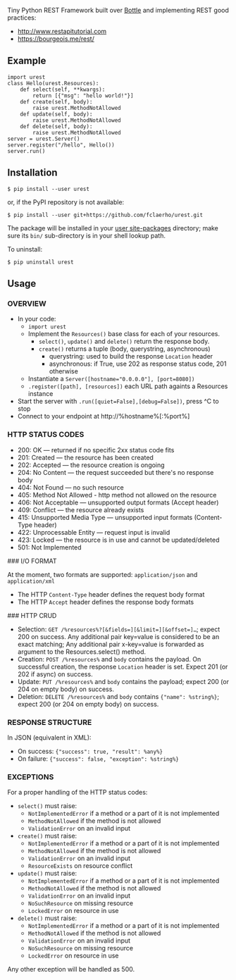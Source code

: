 
Tiny Python REST Framework built over [Bottle](http://bottlepy.org/docs/dev/index.html) and implementing REST good practices:
  * http://www.restapitutorial.com
  * https://bourgeois.me/rest/


Example
-------

	import urest
	class Hello(urest.Resources):
		def select(self, **kwargs):
			return [{"msg": "hello world!"}]
		def create(self, body):
			raise urest.MethodNotAllowed
		def update(self, body):
			raise urest.MethodNotAllowed
		def delete(self, body):
			raise urest.MethodNotAllowed
	server = urest.Server()
	server.register("/hello", Hello())
	server.run()


Installation
------------

	$ pip install --user urest

or, if the PyPI repository is not available:

	$ pip install --user git+https://github.com/fclaerho/urest.git

The package will be installed in your [user site-packages](https://www.python.org/dev/peps/pep-0370/#specification) directory; make sure its `bin/` sub-directory is in your shell lookup path.

To uninstall:

	$ pip uninstall urest


Usage
-----

### OVERVIEW

  * In your code:
    * `import urest`
    * Implement the `Resources()` base class for each of your resources.
      * `select()`, `update()` and `delete()` return the response body.
      * `create()` returns a tuple (body, querystring, asynchronous)
        * querystring: used to build the response `Location` header
        * asynchronous: if True, use 202 as response status code, 201 otherwise
    * Instantiate a `Server([hostname="0.0.0.0"], [port=8080])`
    * `.register([path], [resources])` each URL path againts a Resources instance
  * Start the server with `.run([quiet=False],[debug=False])`, press ^C to stop
  * Connect to your endpoint at http://%hostname%[:%port%]

### HTTP STATUS CODES

  * 200: OK — returned if no specific 2xx status code fits
  * 201: Created — the resource has been created
  * 202: Accepted — the resource creation is ongoing
  * 204: No Content — the request succeeded but there's no response body
  * 404: Not Found — no such resource
  * 405: Method Not Allowed - http method not allowed on the resource
  * 406: Not Acceptable — unsupported output formats (Accept header)
  * 409: Conflict — the resource already exists
  * 415: Unsupported Media Type — unsupported input formats (Content-Type header)
  * 422: Unprocessable Entity — request input is invalid
  * 423: Locked — the resource is in use and cannot be updated/deleted
  * 501: Not Implemented

### I/O FORMAT

At the moment, two formats are supported: `application/json` and `application/xml`
  * The HTTP `Content-Type` header defines the request body format
  * The HTTP `Accept` header defines the response body formats

### HTTP CRUD

  * Selection: `GET /%resources%?[&fields=][&limit=][&offset=]…`;
    expect 200 on success.
    Any additional pair key=value is considered to be an exact matching;
    Any additional pair x-key=value is forwarded as argument to the Resources.select() method.
  * Creation:
    `POST /%resources%` and `body` contains the payload.
    On successful creation, the response `Location` header is set.
    Expect 201 (or 202 if async) on success.
  * Update: `PUT /%resources%` and `body` contains the payload;
    expect 200 (or 204 on empty body) on success.
  * Deletion: `DELETE /%resources%` and `body` contains `{"name": %string%}`;
    expect 200 (or 204 on empty body) on success.

### RESPONSE STRUCTURE

In JSON (equivalent in XML):
  * On success: `{"success": true, "result": %any%}`
  * On failure: `{"success": false, "exception": %string%}`

### EXCEPTIONS

For a proper handling of the HTTP status codes:

  * `select()` must raise:
    * `NotImplementedError` if a method or a part of it is not implemented
    * `MethodNotAllowed` if the method is not allowed
    * `ValidationError` on an invalid input
  * `create()` must raise:
    * `NotImplementedError` if a method or a part of it is not implemented
    * `MethodNotAllowed` if the method is not allowed
    * `ValidationError` on an invalid input
    * `ResourceExists` on resource conflict
  * `update()` must raise:
    * `NotImplementedError` if a method or a part of it is not implemented
    * `MethodNotAllowed` if the method is not allowed
    * `ValidationError` on an invalid input
    * `NoSuchResource` on missing resource
    * `LockedError` on resource in use
  * `delete()` must raise:
    * `NotImplementedError` if a method or a part of it is not implemented
    * `MethodNotAllowed` if the method is not allowed
    * `ValidationError` on an invalid input
    * `NoSuchResource` on missing resource
    * `LockedError` on resource in use

Any other exception will be handled as 500.

